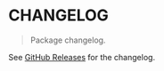 # CHANGELOG

> Package changelog.

See [GitHub Releases](https://github.com/stdlib-js/stats-base-dcumin/releases) for the changelog.